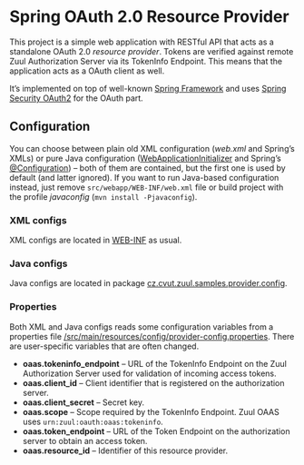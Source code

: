 Spring OAuth 2.0 Resource Provider
==================================

This project is a simple web application with RESTful API that acts as a standalone OAuth 2.0 _resource provider_. Tokens are verified against remote Zuul Authorization Server via its TokenInfo Endpoint. This means that the application acts as a OAuth client as well.

It’s implemented on top of well-known [Spring Framework][spring-framework] and uses [Spring Security OAuth2][spring-security-oauth] for the OAuth part.


Configuration
-------------

You can choose between plain old XML configuration (_web.xml_ and Spring’s XMLs) or pure Java configuration ([WebApplicationInitializer][] and Spring’s [@Configuration][Configuration]) – both of them are contained, but the first one is used by default (and latter ignored). If you want to run Java-based configuration instead, just remove `src/webapp/WEB-INF/web.xml` file or build project with the profile _javaconfig_ (`mvn install -Pjavaconfig`).

### XML configs

XML configs are located in [WEB-INF][] as usual.

### Java configs

Java configs are located in package [cz.cvut.zuul.samples.provider.config][pkg-config].

### Properties

Both XML and Java configs reads some configuration variables from a properties file [/src/main/resources/config/provider-config.properties][provider-config]. There are user-specific variables that are often changed.

* **oaas.tokeninfo_endpoint** – URL of the TokenInfo Endpoint on the Zuul Authorization Server used for validation of incoming access tokens.
* **oaas.client_id** – Client identifier that is registered on the authorization server.
* **oaas.client_secret** – Secret key.
* **oaas.scope** – Scope required by the TokenInfo Endpoint. Zuul OAAS uses `urn:zuul:oauth:oaas:tokeninfo`.
* **oaas.token_endpoint** – URL of the Token Endpoint on the authorization server to obtain an access token.
* **oaas.resource_id** – Identifier of this resource provider.


[spring-framework]: http://www.springsource.org/spring-framework
[spring-security-oauth]: http://www.springsource.org/spring-security-oauth
[WebApplicationInitializer]: http://docs.spring.io/spring/docs/3.2.x/javadoc-api/org/springframework/web/WebApplicationInitializer.html
[Configuration]: http://docs.spring.io/spring/docs/3.2.x/javadoc-api/org/springframework/context/annotation/Configuration.html
[WEB-INF]: src/main/webapp/WEB-INF
[pkg-config]: src/main/java/cz/cvut/zuul/samples/provider/config
[provider-config]: src/main/resources/config/provider-config.properties
